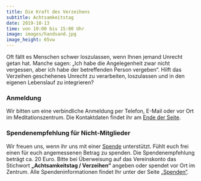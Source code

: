 ```yaml
---
title: Die Kraft des Verzeihens
subtitle: Achtsamkeitstag
date: 2019-10-13
time: von 10:00 bis 15:00 Uhr
image: images/handsand.jpg
image_height: 65vw
---
```

Oft fällt es Menschen schwer loszulassen, wenn Ihnen jemand Unrecht getan hat.  Manche sagen: „Ich habe die Angelegenheit zwar nicht vergessen, aber ich habe der betreffenden Person vergeben“.  Hilft das Verzeihen geschehenes Unrecht zu verarbeiten, loszulassen und in den eigenen Lebenslauf zu integrieren?

### Anmeldung
Wir bitten um eine verbindliche Anmeldung per Telefon, E-Mail oder vor Ort im Meditationszentrum.  Die Kontaktdaten findet ihr am [Ende der Seite](#footer).

### Spendenempfehlung für Nicht-Mitglieder
Wir freuen uns, wenn ihr uns mit einer [Spende](spenden.html) unterstützt.  Fühlt euch frei einen für euch angemessenen Betrag zu spenden.  Die Spendenempfehlung beträgt ca. 20 Euro.  Bitte bei Überweisung auf das Vereinskonto das Stichwort **„Achtsamkeitstag / Verzeihen“** angeben oder spendet vor Ort im Zentrum.  Alle Spendeninformationen findet Ihr unter der Seite [„Spenden“](spenden.html).
